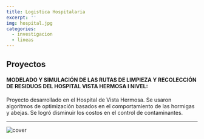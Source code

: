 ```yaml
---
title: Logistica Hospitalaria
excerpt: ''
img: hospital.jpg
categories:
  - investigacion
  - lineas
---
```


## Proyectos

#### MODELADO Y SIMULACIÓN DE LAS RUTAS DE LIMPIEZA Y RECOLECCIÓN DE RESIDUOS DEL HOSPITAL VISTA HERMOSA I NIVEL:

Proyecto desarrollado en el Hospital de Vista Hermosa. Se usaron algoritmos de optimización basados en el comportamiento de las hormigas y abejas. Se logró disminuir los costos en el control de contaminantes.

---

<img class="d-block m-auto" src="hospital.jpg" alt="cover">
